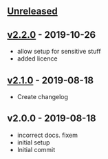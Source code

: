 <a name="unreleased"></a>
## [Unreleased]



<a name="v2.2.0"></a>
## [v2.2.0] - 2019-10-26

- allow setup for sensitive stuff
- added licence


<a name="v2.1.0"></a>
## [v2.1.0] - 2019-08-18

- Create changelog


<a name="v2.0.0"></a>
## v2.0.0 - 2019-08-18

- incorrect docs. fixem
- initial setup
- Initial commit


[Unreleased]: https://github.com/terraform-module/terraform-helm-release.git/compare/v2.2.0...HEAD
[v2.2.0]: https://github.com/terraform-module/terraform-helm-release.git/compare/v2.1.0...v2.2.0
[v2.1.0]: https://github.com/terraform-module/terraform-helm-release.git/compare/v2.0.0...v2.1.0
